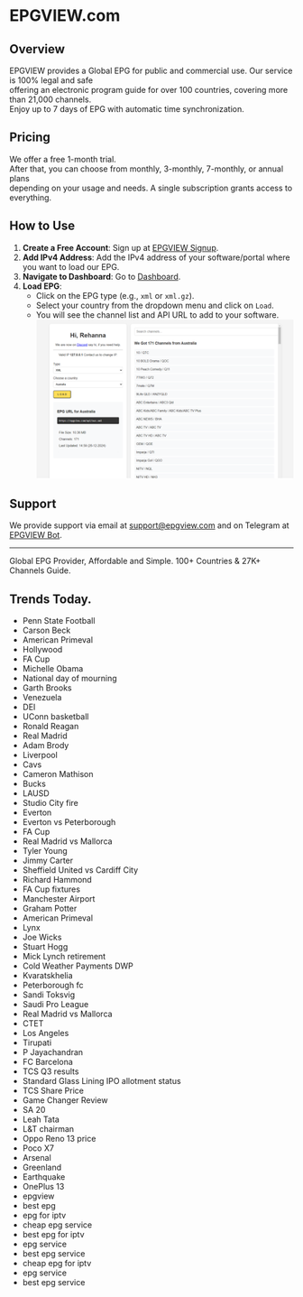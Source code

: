 # EPGVIEW.com



## Overview
EPGVIEW provides a Global EPG for public and commercial use. Our service is 100% legal and safe\
offering an electronic program guide for over 100 countries, covering more than 21,000 channels.\
Enjoy up to 7 days of EPG with automatic time synchronization.

## Pricing
We offer a free 1-month trial. \
After that, you can choose from monthly, 3-monthly, 7-monthly, or annual plans \
depending on your usage and needs. A single subscription grants access to everything.

## How to Use
1. **Create a Free Account**: Sign up at [EPGVIEW Signup](https://epgview.com/signup.php).
2. **Add IPv4 Address**: Add the IPv4 address of your software/portal where you want to load our EPG.
3. **Navigate to Dashboard**: Go to [Dashboard](https://epgview.com/dashboard.php).
4. **Load EPG**:
   - Click on the EPG type (e.g., `xml` or `xml.gz`).
   - Select your country from the dropdown menu and click on `Load`.
   - You will see the channel list and API URL to add to your software.
![EPGVIEW](img/dashboard.png)
## Support
We provide support via email at [support@epgview.com](mailto:support@epgview.com) and on Telegram at [EPGVIEW Bot](https://t.me/epgview_bot).

---

Global EPG Provider, Affordable and Simple. 100+ Countries & 27K+ Channels Guide.

## Trends Today.

- Penn State Football
- Carson Beck
- American Primeval
- Hollywood
- FA Cup
- Michelle Obama
- National day of mourning
- Garth Brooks
- Venezuela
- DEI
- UConn basketball
- Ronald Reagan
- Real Madrid
- Adam Brody
- Liverpool
- Cavs
- Cameron Mathison
- Bucks
- LAUSD
- Studio City fire
- Everton
- Everton vs Peterborough
- FA Cup
- Real Madrid vs Mallorca
- Tyler Young
- Jimmy Carter
- Sheffield United vs Cardiff City
- Richard Hammond
- FA Cup fixtures
- Manchester Airport
- Graham Potter
- American Primeval
- Lynx
- Joe Wicks
- Stuart Hogg
- Mick Lynch retirement
- Cold Weather Payments DWP
- Kvaratskhelia
- Peterborough fc
- Sandi Toksvig
- Saudi Pro League
- Real Madrid vs Mallorca
- CTET
- Los Angeles
- Tirupati
- P Jayachandran
- FC Barcelona
- TCS Q3 results
- Standard Glass Lining IPO allotment status
- TCS Share Price
- Game Changer Review
- SA 20
- Leah Tata
- L&T chairman
- Oppo Reno 13 price
- Poco X7
- Arsenal
- Greenland
- Earthquake
- OnePlus 13
- epgview
- best epg
- epg for iptv
- cheap epg service
- best epg for iptv
- epg service
- best epg service
- cheap epg for iptv
- epg service
- best epg service
